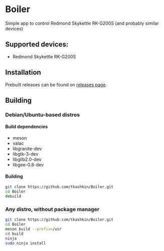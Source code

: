 # Boiler
Simple app to control Redmond Skykettle RK-G200S (and probably similar devices)

## Supported devices:
* Redmond Skykettle RK-G200S

## Installation
Prebuilt releases can be found on [releases page](https://github.com/tkashkin/Boiler/releases).

## Building

### Debian/Ubuntu-based distros

#### Build dependencies
* meson
* valac
* libgranite-dev
* libgtk-3-dev
* libglib2.0-dev
* libgee-0.8-dev

#### Building
```bash
git clone https://github.com/tkashkin/Boiler.git
cd Boiler
debuild
```

### Any distro, without package manager
```bash
git clone https://github.com/tkashkin/Boiler.git
cd Boiler
meson build --prefix=/usr
cd build
ninja
sudo ninja install
```
